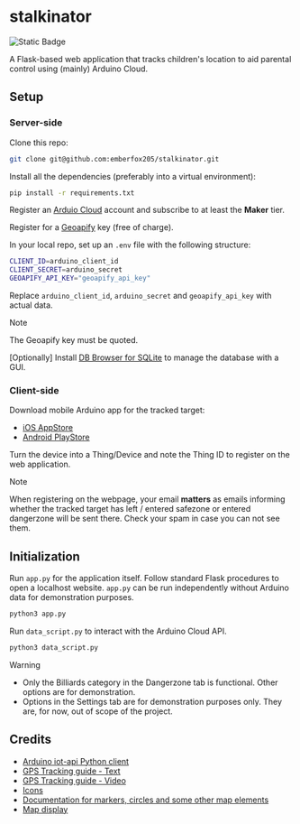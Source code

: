 # stalkinator

![Static Badge](https://img.shields.io/badge/Python-3.12.0-blue?style=flat&logo=Python&logoColor=white)

A Flask-based web application that tracks children's location to aid parental control using (mainly) Arduino Cloud.

## Setup

### Server-side

Clone this repo:

```bash
git clone git@github.com:emberfox205/stalkinator.git
```

Install all the dependencies (preferably into a virtual environment):

```bash
pip install -r requirements.txt
```

Register an [Arduio Cloud](https://cloud.arduino.cc/) account and subscribe to at least the **Maker** tier.

Register for a [Geoapify](https://www.geoapify.com/) key (free of charge).

In your local repo, set up an `.env` file with the following structure:

```bash
CLIENT_ID=arduino_client_id
CLIENT_SECRET=arduino_secret
GEOAPIFY_API_KEY="geoapify_api_key"
```

Replace `arduino_client_id`, `arduino_secret` and `geoapify_api_key` with actual data.

> [!NOTE]
> The Geoapify key must be quoted.

[Optionally] Install [DB Browser for SQLite](https://sqlitebrowser.org/dl/) to manage the database with a GUI.

### Client-side

Download mobile Arduino app for the tracked target:

- [iOS AppStore](https://apps.apple.com/vn/app/arduino-iot-cloud-remote/id1514358431?l=vi)
- [Android PlayStore](https://play.google.com/store/apps/details?id=cc.arduino.cloudiot&hl=en)

Turn the device into a Thing/Device and note the Thing ID to register on the web application.

> [!NOTE]
> When registering on the webpage, your email **matters** as emails informing whether the tracked target has left / entered safezone or entered dangerzone will be sent there. Check your spam in case you can not see them.

## Initialization

Run `app.py` for the application itself. Follow standard Flask procedures to open a localhost website. `app.py` can be run independently without Arduino data for demonstration purposes.

```bash
python3 app.py
```

Run `data_script.py` to interact with the Arduino Cloud API.

```bash
python3 data_script.py
```

> [!WARNING]
>
> - Only the Billiards category in the Dangerzone tab is functional. Other options are for demonstration.
> - Options in the Settings tab are for demonstration purposes only. They are, for now, out of scope of the project.

## Credits

- [Arduino iot-api Python client](https://github.com/arduino/iot-client-pyhttps://github.com/arduino/iot-client-py)
- [GPS Tracking guide - Text](https://iot.microchip.com/docs/arduino/examples/GPS%20Tracker/Arduino%20Sketch)
- [GPS Tracking guide - Video](https://www.youtube.com/watch?v=WYT7r62AEYo&t=6s)
- [Icons](https://www.flaticon.com/)
- [Documentation for markers, circles and some other map elements](https://leafletjs.com/)
- [Map display](https://www.openstreetmap.org/)
